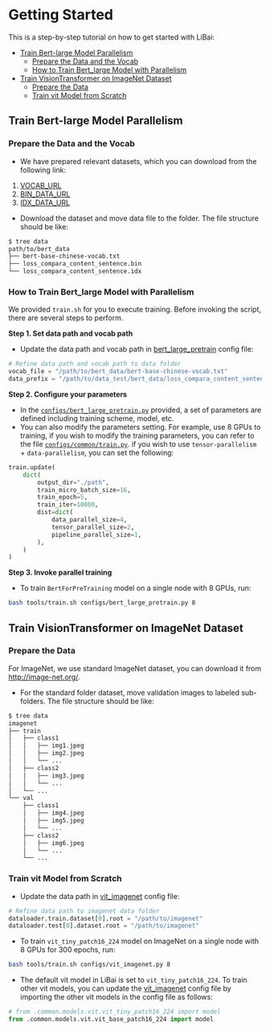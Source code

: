# Getting Started
This is a step-by-step tutorial on how to get started with LiBai:
- [Train Bert-large Model Parallelism](#train-bert-large-model-parallelism)
  - [Prepare the Data and the Vocab](#prepare-the-data-and-the-vocab)
  - [How to Train Bert_large Model with Parallelism](#how-to-train-bertlarge-model-with-parallelism)
- [Train VisionTransformer on ImageNet Dataset](#train-visiontransformer-on-imagenet-dataset)
  - [Prepare the Data](#data-preparation)
  - [Train vit Model from Scratch](#train-vit-model-from-scratch)


## Train Bert-large Model Parallelism
### Prepare the Data and the Vocab

- We have prepared relevant datasets, which you can download from the following link:

1. [VOCAB_URL](https://oneflow-static.oss-cn-beijing.aliyuncs.com/ci-files/dataset/libai/bert_dataset/bert-base-chinese-vocab.txt)
2. [BIN_DATA_URL](https://oneflow-static.oss-cn-beijing.aliyuncs.com/ci-files/dataset/libai/bert_dataset/loss_compara_content_sentence.bin)
3. [IDX_DATA_URL](https://oneflow-static.oss-cn-beijing.aliyuncs.com/ci-files/dataset/libai/bert_dataset/loss_compara_content_sentence.idx)

- Download the dataset and move data file to the folder. The file structure should be like:
```bash
$ tree data
path/to/bert_data
├── bert-base-chinese-vocab.txt
├── loss_compara_content_sentence.bin
└── loss_compara_content_sentence.idx

```
### How to Train Bert_large Model with Parallelism

We provided `train.sh` for you to execute training. Before invoking the script, there are several 
steps to perform.

**Step 1. Set data path and vocab path**

- Update the data path and vocab path in [bert_large_pretrain](https://github.com/Oneflow-Inc/libai/blob/main/configs/bert_large_pretrain.py) config file:
```python
# Refine data path and vocab path to data folder
vocab_file = "/path/to/bert_data/bert-base-chinese-vocab.txt"
data_prefix = "/path/to/data_test/bert_data/loss_compara_content_sentence"
```

**Step 2. Configure your parameters**
- In the [`configs/bert_large_pretrain.py`](https://github.com/Oneflow-Inc/libai/blob/main/configs/bert_large_pretrain.py) provided, a set of parameters are defined including training scheme, model, etc.
- You can also modify the parameters setting. For example, use 8 GPUs to training, if you wish to modify the training parameters, you can refer to the file [`configs/common/train.py`](https://github.com/Oneflow-Inc/libai/blob/main/configs/common/train.py). if you wish to use `tensor-parallelism` + `data-parallelism`, you can set the following:

```python
train.update(
    dict(
        output_dir="./path",
        train_micro_batch_size=16,
        train_epoch=5,
        train_iter=10000,
        dist=dict(
            data_parallel_size=4,
            tensor_parallel_size=2,
            pipeline_parallel_size=1,
        ),
    )
)
```

**Step 3. Invoke parallel training**
- To train `BertForPreTraining` model on a single node with 8 GPUs, run:
```bash
bash tools/train.sh configs/bert_large_pretrain.py 8
```


## Train VisionTransformer on ImageNet Dataset
### Prepare the Data
For ImageNet, we use standard ImageNet dataset, you can download it from http://image-net.org/.
- For the standard folder dataset, move validation images to labeled sub-folders. The file structure should be like:
```bash
$ tree data
imagenet
├── train
│   ├── class1
│   │   ├── img1.jpeg
│   │   ├── img2.jpeg
│   │   └── ...
│   ├── class2
│   │   ├── img3.jpeg
│   │   └── ...
│   └── ...
└── val
    ├── class1
    │   ├── img4.jpeg
    │   ├── img5.jpeg
    │   └── ...
    ├── class2
    │   ├── img6.jpeg
    │   └── ...
    └── ...

```
### Train vit Model from Scratch
- Update the data path in [vit_imagenet](https://github.com/Oneflow-Inc/libai/blob/main/configs/vit_imagenet.py) config file:
```python
# Refine data path to imagenet data folder
dataloader.train.dataset[0].root = "/path/to/imagenet"
dataloader.test[0].dataset.root = "/path/to/imagenet"
```
- To train `vit_tiny_patch16_224` model on ImageNet on a single node with 8 GPUs for 300 epochs, run:
```bash
bash tools/train.sh configs/vit_imagenet.py 8
```
- The default vit model in LiBai is set to `vit_tiny_patch16_224`. To train other vit models, you can update the [vit_imagenet](https://github.com/Oneflow-Inc/libai/blob/main/configs/vit_imagenet.py) config file by importing the other vit models in the config file as follows:
```python
# from .common.models.vit.vit_tiny_patch16_224 import model
from .common.models.vit.vit_base_patch16_224 import model
```


